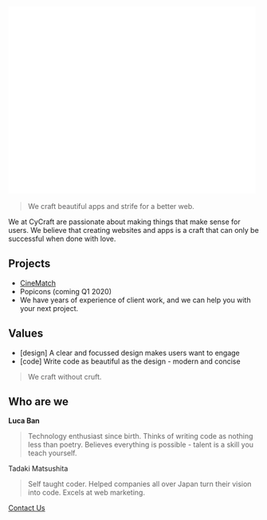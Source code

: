 <img class="logo" src="../assets/logo.svg" />

> We craft beautiful apps and strife for a better web.

We at CyCraft are passionate about making things that make sense for users. We believe that creating websites and apps is a craft that can only be successful when done with love.

## Projects

- [CineMatch](http://cine-match.com)
- Popicons (coming Q1 2020)
- We have years of experience of client work, and we can help you with your next project.

## Values

- [design] A clear and focussed design makes users want to engage
- [code] Write code as beautiful as the design - modern and concise

> We craft without cruft.

## Who are we

**Luca Ban**

> Technology enthusiast since birth. Thinks of writing code as nothing less than poetry. Believes everything is possible - talent is a skill you teach yourself.

Tadaki Matsushita

> Self taught coder. Helped companies all over Japan turn their vision into code. Excels at web marketing.

[Contact Us](mailto:luca@cycraft.co)
